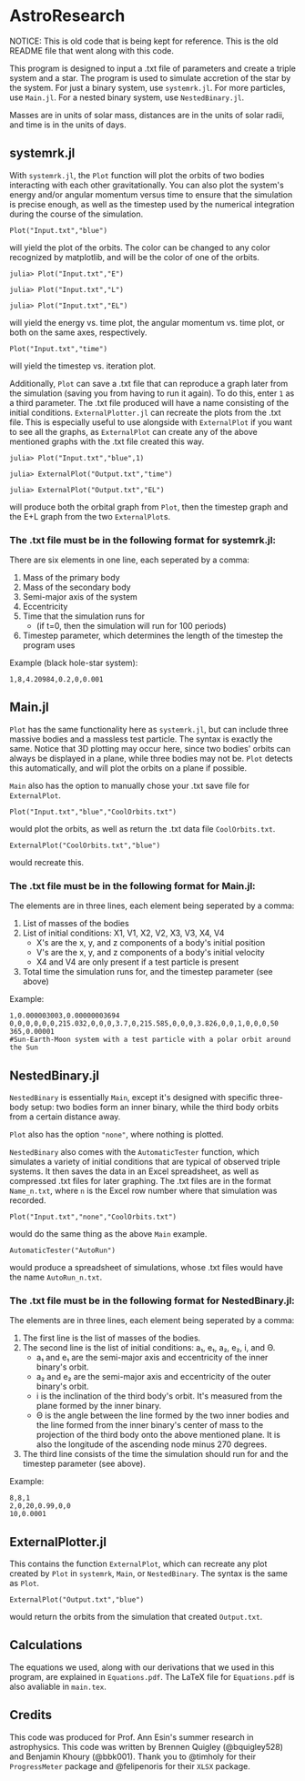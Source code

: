 # AstroResearch

NOTICE: This is old code that is being kept for reference. This is the old README file that went along with this code. 

This program is designed to input a .txt file of parameters and create a triple system and a star. The program is used to simulate accretion of the star by the system.
For just a binary system, use `systemrk.jl`. For more particles, use `Main.jl`. For a nested binary system, use `NestedBinary.jl`.

Masses are in units of solar mass, distances are in the units of solar radii, and time is in the units of days.

## systemrk.jl

  With `systemrk.jl`, the `Plot` function will plot the orbits of two bodies interacting with each other gravitationally. You can also plot the system's energy and/or angular momentum versus time to ensure that the simulation is precise enough, as well as the timestep used by the numerical integration during the course of the simulation.
  
  ```
  Plot("Input.txt","blue")
  ```
  will yield the plot of the orbits. The color can be changed to any color recognized by matplotlib, and will be the color of one of the orbits.
  
  ```
  julia> Plot("Input.txt","E")
  
  julia> Plot("Input.txt","L")
  
  julia> Plot("Input.txt","EL")
  ```
  will yield the energy vs. time plot, the angular momentum vs. time plot, or both on the same axes, respectively.
  
  ```
  Plot("Input.txt","time")
  ```
  will yield the timestep vs. iteration plot.
  
  Additionally, `Plot` can save a .txt file that can reproduce a graph later from the simulation (saving you from having to run it again). To do this, enter `1` as a third parameter. The .txt file produced will have a name consisting of the initial conditions. `ExternalPlotter.jl` can recreate the plots from the .txt file. This is especially useful to use alongside with `ExternalPlot` if you want to see all the graphs, as `ExternalPlot` can create any of the above mentioned graphs with the .txt file created this way.
  
  ```
  julia> Plot("Input.txt","blue",1)
  
  julia> ExternalPlot("Output.txt","time")
  
  julia> ExternalPlot("Output.txt","EL")
  ```
  will produce both the orbital graph from `Plot`, then the timestep graph and the E+L graph from the two `ExternalPlot`s.


### The .txt file must be in the following format for systemrk.jl:
  
  There are six elements in one line, each seperated by a comma:
  1. Mass of the primary body
  2. Mass of the secondary body
  3. Semi-major axis of the system
  4. Eccentricity
  5. Time that the simulation runs for
     - (if t=0, then the simulation will run for 100 periods)
  6. Timestep parameter, which determines the length of the timestep the program uses
  
  Example (black hole-star system): 
  ```
  1,8,4.20984,0.2,0,0.001
  ```

## Main.jl

  `Plot` has the same functionality here as `systemrk.jl`, but can include three massive bodies and a massless test particle. The syntax is exactly the same. Notice that 3D plotting may occur here, since two bodies' orbits can always be displayed in a plane, while three bodies may not be. `Plot` detects this automatically, and will plot the orbits on a plane if possible.
  
  `Main` also has the option to manually chose your .txt save file for `ExternalPlot`.
  
  ```
  Plot("Input.txt","blue","CoolOrbits.txt")
  ```
  would plot the orbits, as well as return the .txt data file `CoolOrbits.txt`.
  
  ```
  ExternalPlot("CoolOrbits.txt","blue")
  ```
  would recreate this.

### The .txt file must be in the following format for Main.jl:

  The elements are in three lines, each element being seperated by a comma:
  1. List of masses of the bodies
  2. List of initial conditions: X1, V1, X2, V2, X3, V3, X4, V4
     - X's are the x, y, and z components of a body's initial position
     - V's are the x, y, and z components of a body's initial velocity
     - X4 and V4 are only present if a test particle is present
  3. Total time the simulation runs for, and the timestep parameter (see above)

  Example:
  ```
  1,0.000003003,0.00000003694
  0,0,0,0,0,0,215.032,0,0,0,3.7,0,215.585,0,0,0,3.826,0,0,1,0,0,0,50 
  365,0.00001
  #Sun-Earth-Moon system with a test particle with a polar orbit around the Sun
  ```

## NestedBinary.jl

  `NestedBinary` is essentially `Main`, except it's designed with specific three-body setup: two bodies form an inner binary, while the third body orbits from a certain distance away. 
  
  `Plot` also has the option `"none"`, where nothing is plotted.
  
  `NestedBinary` also comes with the `AutomaticTester` function, which  simulates a variety of initial conditions that are typical of observed triple systems. It then saves the data in an Excel spreadsheet, as well as compressed .txt files for later graphing. The .txt files are in the format `Name_n.txt`, where `n` is the Excel row number where that simulation was recorded.
  
  ```
  Plot("Input.txt","none","CoolOrbits.txt")
  ```
  would do the same thing as the above `Main` example.
  
  ```
  AutomaticTester("AutoRun")
  ```
  would produce a spreadsheet of simulations, whose .txt files would have the name `AutoRun_n.txt`.

### The .txt file must be in the following format for NestedBinary.jl:

  The elements are in three lines, each element being seperated by a comma:
  1. The first line is the list of masses of the bodies.
  2. The second line is the list of initial conditions: a₁, e₁, a₂, e₂, i, and Θ.
     - a₁ and e₁ are the semi-major axis and eccentricity of the inner binary's orbit.
     - a₂ and e₂ are the semi-major axis and eccentricity of the outer binary's orbit. 
     - i is the inclination of the third body's orbit. It's measured from the plane formed by the inner binary.
     - Θ is the angle between the line formed by the two inner bodies and the line formed from the inner binary's center of mass to the projection of the third body onto the above mentioned plane. It is also the longitude of the ascending node minus 270 degrees.
  3. The third line consists of the time the simulation should run for and the timestep parameter (see above).

  Example:
  ```
  8,8,1
  2,0,20,0.99,0,0
  10,0.0001
  ```
  
## ExternalPlotter.jl
 
  This contains the function `ExternalPlot`, which can recreate any plot created by `Plot` in `systemrk`, `Main`, or `NestedBinary`. The syntax is the same as `Plot`.
  
  ```
  ExternalPlot("Output.txt","blue")
  ```
  would return the orbits from the simulation that created `Output.txt`.

## Calculations

  The equations we used, along with our derivations that we used in this program, are explained in `Equations.pdf`. The LaTeX file for `Equations.pdf` is also avaliable in `main.tex`.
  
 ## Credits
 This code was produced for Prof. Ann Esin's summer research in astrophysics.
 This code was written by Brennen Quigley (@bquigley528) and Benjamin Khoury (@bbk001).
 Thank you to @timholy for their `ProgressMeter` package and @felipenoris for their `XLSX` package.
